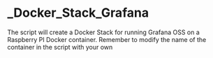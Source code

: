 # _Docker_Stack_Grafana

The script will create a Docker Stack for running Grafana OSS on a Raspberry PI Docker container.
Remember to modify the name of the container in the script with your own

